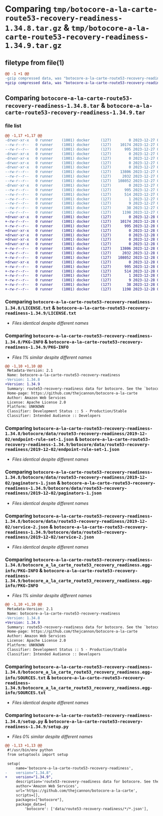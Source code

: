 # Comparing `tmp/botocore-a-la-carte-route53-recovery-readiness-1.34.8.tar.gz` & `tmp/botocore-a-la-carte-route53-recovery-readiness-1.34.9.tar.gz`

## filetype from file(1)

```diff
@@ -1 +1 @@
-gzip compressed data, was "botocore-a-la-carte-route53-recovery-readiness-1.34.8.tar", last modified: Wed Dec 27 01:07:00 2023, max compression
+gzip compressed data, was "botocore-a-la-carte-route53-recovery-readiness-1.34.9.tar", last modified: Thu Dec 28 01:07:02 2023, max compression
```

## Comparing `botocore-a-la-carte-route53-recovery-readiness-1.34.8.tar` & `botocore-a-la-carte-route53-recovery-readiness-1.34.9.tar`

### file list

```diff
@@ -1,17 +1,17 @@
-drwxr-xr-x   0 runner    (1001) docker     (127)        0 2023-12-27 01:07:00.435356 botocore-a-la-carte-route53-recovery-readiness-1.34.8/
--rw-r--r--   0 runner    (1001) docker     (127)    10174 2023-12-27 01:07:00.000000 botocore-a-la-carte-route53-recovery-readiness-1.34.8/LICENSE.txt
--rw-r--r--   0 runner    (1001) docker     (127)      995 2023-12-27 01:07:00.435356 botocore-a-la-carte-route53-recovery-readiness-1.34.8/PKG-INFO
-drwxr-xr-x   0 runner    (1001) docker     (127)        0 2023-12-27 01:07:00.435356 botocore-a-la-carte-route53-recovery-readiness-1.34.8/botocore/
-drwxr-xr-x   0 runner    (1001) docker     (127)        0 2023-12-27 01:07:00.435356 botocore-a-la-carte-route53-recovery-readiness-1.34.8/botocore/data/
-drwxr-xr-x   0 runner    (1001) docker     (127)        0 2023-12-27 01:07:00.435356 botocore-a-la-carte-route53-recovery-readiness-1.34.8/botocore/data/route53-recovery-readiness/
-drwxr-xr-x   0 runner    (1001) docker     (127)        0 2023-12-27 01:07:00.435356 botocore-a-la-carte-route53-recovery-readiness-1.34.8/botocore/data/route53-recovery-readiness/2019-12-02/
--rw-r--r--   0 runner    (1001) docker     (127)    13806 2023-12-27 01:06:29.000000 botocore-a-la-carte-route53-recovery-readiness-1.34.8/botocore/data/route53-recovery-readiness/2019-12-02/endpoint-rule-set-1.json
--rw-r--r--   0 runner    (1001) docker     (127)     2032 2023-12-27 01:06:29.000000 botocore-a-la-carte-route53-recovery-readiness-1.34.8/botocore/data/route53-recovery-readiness/2019-12-02/paginators-1.json
--rw-r--r--   0 runner    (1001) docker     (127)   108052 2023-12-27 01:06:29.000000 botocore-a-la-carte-route53-recovery-readiness-1.34.8/botocore/data/route53-recovery-readiness/2019-12-02/service-2.json
-drwxr-xr-x   0 runner    (1001) docker     (127)        0 2023-12-27 01:07:00.435356 botocore-a-la-carte-route53-recovery-readiness-1.34.8/botocore_a_la_carte_route53_recovery_readiness.egg-info/
--rw-r--r--   0 runner    (1001) docker     (127)      995 2023-12-27 01:07:00.000000 botocore-a-la-carte-route53-recovery-readiness-1.34.8/botocore_a_la_carte_route53_recovery_readiness.egg-info/PKG-INFO
--rw-r--r--   0 runner    (1001) docker     (127)      514 2023-12-27 01:07:00.000000 botocore-a-la-carte-route53-recovery-readiness-1.34.8/botocore_a_la_carte_route53_recovery_readiness.egg-info/SOURCES.txt
--rw-r--r--   0 runner    (1001) docker     (127)        1 2023-12-27 01:07:00.000000 botocore-a-la-carte-route53-recovery-readiness-1.34.8/botocore_a_la_carte_route53_recovery_readiness.egg-info/dependency_links.txt
--rw-r--r--   0 runner    (1001) docker     (127)        9 2023-12-27 01:07:00.000000 botocore-a-la-carte-route53-recovery-readiness-1.34.8/botocore_a_la_carte_route53_recovery_readiness.egg-info/top_level.txt
--rw-r--r--   0 runner    (1001) docker     (127)       38 2023-12-27 01:07:00.435356 botocore-a-la-carte-route53-recovery-readiness-1.34.8/setup.cfg
--rw-r--r--   0 runner    (1001) docker     (127)     1198 2023-12-27 01:07:00.000000 botocore-a-la-carte-route53-recovery-readiness-1.34.8/setup.py
+drwxr-xr-x   0 runner    (1001) docker     (127)        0 2023-12-28 01:07:02.018439 botocore-a-la-carte-route53-recovery-readiness-1.34.9/
+-rw-r--r--   0 runner    (1001) docker     (127)    10174 2023-12-28 01:07:01.000000 botocore-a-la-carte-route53-recovery-readiness-1.34.9/LICENSE.txt
+-rw-r--r--   0 runner    (1001) docker     (127)      995 2023-12-28 01:07:02.018439 botocore-a-la-carte-route53-recovery-readiness-1.34.9/PKG-INFO
+drwxr-xr-x   0 runner    (1001) docker     (127)        0 2023-12-28 01:07:02.014439 botocore-a-la-carte-route53-recovery-readiness-1.34.9/botocore/
+drwxr-xr-x   0 runner    (1001) docker     (127)        0 2023-12-28 01:07:02.014439 botocore-a-la-carte-route53-recovery-readiness-1.34.9/botocore/data/
+drwxr-xr-x   0 runner    (1001) docker     (127)        0 2023-12-28 01:07:02.014439 botocore-a-la-carte-route53-recovery-readiness-1.34.9/botocore/data/route53-recovery-readiness/
+drwxr-xr-x   0 runner    (1001) docker     (127)        0 2023-12-28 01:07:02.018439 botocore-a-la-carte-route53-recovery-readiness-1.34.9/botocore/data/route53-recovery-readiness/2019-12-02/
+-rw-r--r--   0 runner    (1001) docker     (127)    13806 2023-12-28 01:06:26.000000 botocore-a-la-carte-route53-recovery-readiness-1.34.9/botocore/data/route53-recovery-readiness/2019-12-02/endpoint-rule-set-1.json
+-rw-r--r--   0 runner    (1001) docker     (127)     2032 2023-12-28 01:06:26.000000 botocore-a-la-carte-route53-recovery-readiness-1.34.9/botocore/data/route53-recovery-readiness/2019-12-02/paginators-1.json
+-rw-r--r--   0 runner    (1001) docker     (127)   108052 2023-12-28 01:06:26.000000 botocore-a-la-carte-route53-recovery-readiness-1.34.9/botocore/data/route53-recovery-readiness/2019-12-02/service-2.json
+drwxr-xr-x   0 runner    (1001) docker     (127)        0 2023-12-28 01:07:02.018439 botocore-a-la-carte-route53-recovery-readiness-1.34.9/botocore_a_la_carte_route53_recovery_readiness.egg-info/
+-rw-r--r--   0 runner    (1001) docker     (127)      995 2023-12-28 01:07:01.000000 botocore-a-la-carte-route53-recovery-readiness-1.34.9/botocore_a_la_carte_route53_recovery_readiness.egg-info/PKG-INFO
+-rw-r--r--   0 runner    (1001) docker     (127)      514 2023-12-28 01:07:01.000000 botocore-a-la-carte-route53-recovery-readiness-1.34.9/botocore_a_la_carte_route53_recovery_readiness.egg-info/SOURCES.txt
+-rw-r--r--   0 runner    (1001) docker     (127)        1 2023-12-28 01:07:01.000000 botocore-a-la-carte-route53-recovery-readiness-1.34.9/botocore_a_la_carte_route53_recovery_readiness.egg-info/dependency_links.txt
+-rw-r--r--   0 runner    (1001) docker     (127)        9 2023-12-28 01:07:01.000000 botocore-a-la-carte-route53-recovery-readiness-1.34.9/botocore_a_la_carte_route53_recovery_readiness.egg-info/top_level.txt
+-rw-r--r--   0 runner    (1001) docker     (127)       38 2023-12-28 01:07:02.018439 botocore-a-la-carte-route53-recovery-readiness-1.34.9/setup.cfg
+-rw-r--r--   0 runner    (1001) docker     (127)     1198 2023-12-28 01:07:01.000000 botocore-a-la-carte-route53-recovery-readiness-1.34.9/setup.py
```

### Comparing `botocore-a-la-carte-route53-recovery-readiness-1.34.8/LICENSE.txt` & `botocore-a-la-carte-route53-recovery-readiness-1.34.9/LICENSE.txt`

 * *Files identical despite different names*

### Comparing `botocore-a-la-carte-route53-recovery-readiness-1.34.8/PKG-INFO` & `botocore-a-la-carte-route53-recovery-readiness-1.34.9/PKG-INFO`

 * *Files 1% similar despite different names*

```diff
@@ -1,10 +1,10 @@
 Metadata-Version: 2.1
 Name: botocore-a-la-carte-route53-recovery-readiness
-Version: 1.34.8
+Version: 1.34.9
 Summary: route53-recovery-readiness data for botocore. See the `botocore-a-la-carte` package for more info.
 Home-page: https://github.com/thejcannon/botocore-a-la-carte
 Author: Amazon Web Services
 License: Apache License 2.0
 Platform: UNKNOWN
 Classifier: Development Status :: 5 - Production/Stable
 Classifier: Intended Audience :: Developers
```

### Comparing `botocore-a-la-carte-route53-recovery-readiness-1.34.8/botocore/data/route53-recovery-readiness/2019-12-02/endpoint-rule-set-1.json` & `botocore-a-la-carte-route53-recovery-readiness-1.34.9/botocore/data/route53-recovery-readiness/2019-12-02/endpoint-rule-set-1.json`

 * *Files identical despite different names*

### Comparing `botocore-a-la-carte-route53-recovery-readiness-1.34.8/botocore/data/route53-recovery-readiness/2019-12-02/paginators-1.json` & `botocore-a-la-carte-route53-recovery-readiness-1.34.9/botocore/data/route53-recovery-readiness/2019-12-02/paginators-1.json`

 * *Files identical despite different names*

### Comparing `botocore-a-la-carte-route53-recovery-readiness-1.34.8/botocore/data/route53-recovery-readiness/2019-12-02/service-2.json` & `botocore-a-la-carte-route53-recovery-readiness-1.34.9/botocore/data/route53-recovery-readiness/2019-12-02/service-2.json`

 * *Files identical despite different names*

### Comparing `botocore-a-la-carte-route53-recovery-readiness-1.34.8/botocore_a_la_carte_route53_recovery_readiness.egg-info/PKG-INFO` & `botocore-a-la-carte-route53-recovery-readiness-1.34.9/botocore_a_la_carte_route53_recovery_readiness.egg-info/PKG-INFO`

 * *Files 1% similar despite different names*

```diff
@@ -1,10 +1,10 @@
 Metadata-Version: 2.1
 Name: botocore-a-la-carte-route53-recovery-readiness
-Version: 1.34.8
+Version: 1.34.9
 Summary: route53-recovery-readiness data for botocore. See the `botocore-a-la-carte` package for more info.
 Home-page: https://github.com/thejcannon/botocore-a-la-carte
 Author: Amazon Web Services
 License: Apache License 2.0
 Platform: UNKNOWN
 Classifier: Development Status :: 5 - Production/Stable
 Classifier: Intended Audience :: Developers
```

### Comparing `botocore-a-la-carte-route53-recovery-readiness-1.34.8/botocore_a_la_carte_route53_recovery_readiness.egg-info/SOURCES.txt` & `botocore-a-la-carte-route53-recovery-readiness-1.34.9/botocore_a_la_carte_route53_recovery_readiness.egg-info/SOURCES.txt`

 * *Files identical despite different names*

### Comparing `botocore-a-la-carte-route53-recovery-readiness-1.34.8/setup.py` & `botocore-a-la-carte-route53-recovery-readiness-1.34.9/setup.py`

 * *Files 0% similar despite different names*

```diff
@@ -1,13 +1,13 @@
 #!/usr/bin/env python
 from setuptools import setup
 
 setup(
     name='botocore-a-la-carte-route53-recovery-readiness',
-    version="1.34.8",
+    version="1.34.9",
     description='route53-recovery-readiness data for botocore. See the `botocore-a-la-carte` package for more info.',
     author='Amazon Web Services',
     url='https://github.com/thejcannon/botocore-a-la-carte',
     scripts=[],
     packages=["botocore"],
     package_data={
         'botocore': ['data/route53-recovery-readiness/*/*.json'],
```

